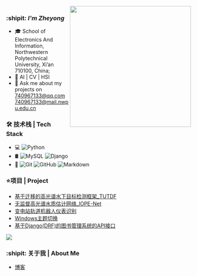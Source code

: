 <img align="right"  width=330 src="https://github.com/lizheyong/lizheyong/blob/main/pic/xuexi.jpg" />

### :shipit: ***I'm Zheyong***

- 🎓 School of Electronics And Information, Northwestern Polytechnical University, Xi’an 710100, China;
- 🌱 AI | CV | HSI 
- 💬 Ask me about my projects on [740967133@qq.com](mailto:740967133@qq.com) [740967133@mail.nwpu.edu.cn](mailto:740967133@mail.nwpu.edu.cn)

### 🛠 技术栈 | Tech Stack

- 💻  ![Python](https://img.shields.io/badge/-Python-brightgreen)
- 🛢  ![MySQL](https://img.shields.io/badge/-MySQL-333333?style=flat&logo=mysql) ![Django](https://img.shields.io/badge/-Django-orange) 
- 🔧  ![Git](https://img.shields.io/badge/-Git-333333?style=flat&logo=git)
![GitHub](https://img.shields.io/badge/-GitHub-333333?style=flat&logo=github)
![Markdown](https://img.shields.io/badge/-Markdown-333333?style=flat&logo=markdown)

### ⭐项目 | Project
- [基于迁移的高光谱水下目标检测框架_TUTDF](https://github.com/lizheyong/TUTDF)
- [无监督高光谱水质估计网络_IOPE-Net](https://github.com/lizheyong/IOPE-Net)
- [变电站轨道机器人仪表识别](https://github.com/lizheyong/RailBot-Multi-Instrument-Recognition)
- [Windows主题切换](https://github.com/lizheyong/windows-theme-switch)
- [基于Django(DRF)的图书管理系统的API接口](https://github.com/lizheyong/BookManage-v1.0)

<img align="center" src="https://github-readme-stats.vercel.app/api/?username=lizheyong&show_icons=true&theme=tokyonight" />

### :shipit: 关于我 | About Me
- [博客](http://blog.lizheyong.com)

